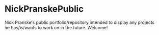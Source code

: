 # NickPranskePublic
Nick Pranske's public portfolio/repository intended to display any projects he has/is/wants to work on in the future. Welcome!
